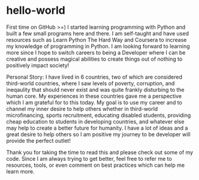 # hello-world
First time on GitHub >=)
I started learning programming with Python and built a few small programs here and there. I am self-taught and have used resources such as Learn Python The Hard Way and Coursera to increase my knowledge of programming in Python. I am looking forward to learning more since I hope to switch careers to being a Developer where I can be creative and possess magical abilities to create things out of nothing to positively impact society! 

Personal Story: I have lived in 6 countries, two of which are considered third-world countries, where I saw levels of poverty, corruption, and ineqaulity that should never exist and was quite frankly disturbing to the human core. My experiences in these countries gave me a perspective which I am grateful for to this today. My goal is to use my career and to channel my inner desire to help others whether in third-world microfinancing, sports recruitment, educating disabled students, providing cheap education to students in developing countries, and whatever else may help to create a better future for humanity. I have a lot of ideas and a great desire to help others so I am positive my journey to be developer will provide the perfect outlet!

Thank you for taking the time to read this and please check out some of my code. Since I am always trying to get better, feel free to refer me to resources, tools, or even comment on best practices which can help me learn more.
